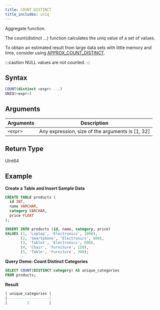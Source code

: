 ```yaml
---
title: COUNT_DISTINCT
title_includes: uniq
---
```


Aggregate function.

The count(distinct ...) function calculates the uniq value of a set of values.

To obtain an estimated result from large data sets with little memory and time, consider using [APPROX_COUNT_DISTINCT](aggregate-approx-count-distinct.md).

:::caution
 NULL values are not counted.
:::

## Syntax

```sql
COUNT(distinct <expr> ...)
UNIQ(<expr>)
```

## Arguments

| Arguments | Description                                      |
|-----------|--------------------------------------------------|
| `<expr>`  | Any expression, size of the arguments is [1, 32] |

## Return Type

UInt64

## Example

**Create a Table and Insert Sample Data**
```sql
CREATE TABLE products (
  id INT,
  name VARCHAR,
  category VARCHAR,
  price FLOAT
);

INSERT INTO products (id, name, category, price)
VALUES (1, 'Laptop', 'Electronics', 1000),
       (2, 'Smartphone', 'Electronics', 800),
       (3, 'Tablet', 'Electronics', 600),
       (4, 'Chair', 'Furniture', 150),
       (5, 'Table', 'Furniture', 300);
```

**Query Demo: Count Distinct Categories**

```sql
SELECT COUNT(DISTINCT category) AS unique_categories
FROM products;
```

**Result**
```sql
| unique_categories |
|-------------------|
|         2         |
```
